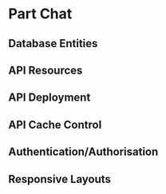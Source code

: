 # Part Chat

## Database Entities

## API Resources

## API Deployment

## API Cache Control

## Authentication/Authorisation

## Responsive Layouts

